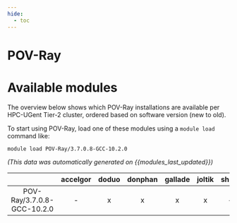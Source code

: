 ```yaml
---
hide:
  - toc
---
```


POV-Ray
=======

# Available modules


The overview below shows which POV-Ray installations are available per HPC-UGent Tier-2 cluster, ordered based on software version (new to old).

To start using POV-Ray, load one of these modules using a `module load` command like:

```shell
module load POV-Ray/3.7.0.8-GCC-10.2.0
```

*(This data was automatically generated on {{modules_last_updated}})*  

| |accelgor|doduo|donphan|gallade|joltik|shinx|skitty|
| :---: | :---: | :---: | :---: | :---: | :---: | :---: | :---: |
|POV-Ray/3.7.0.8-GCC-10.2.0|-|x|x|x|x|-|x|
